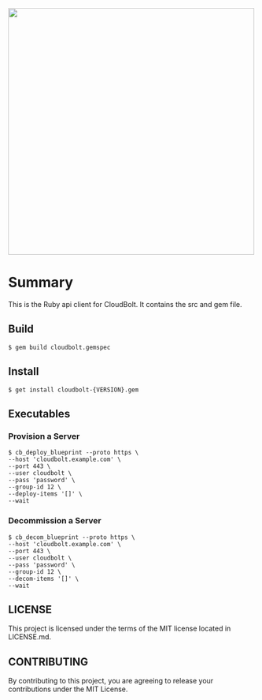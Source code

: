 <img src="https://www.cloudbolt.io/wp-content/uploads/CloudBolt_hlogo_blue_cloud_w_text2-1.png" width="500">

# Summary
This is the Ruby api client for CloudBolt. It contains the src and gem file.

## Build

```
$ gem build cloudbolt.gemspec
```

## Install

```
$ get install cloudbolt-{VERSION}.gem
```

## Executables

### Provision a Server

```
$ cb_deploy_blueprint --proto https \
--host 'cloudbolt.example.com' \
--port 443 \
--user cloudbolt \
--pass 'password' \
--group-id 12 \
--deploy-items '[]' \
--wait
```

### Decommission a Server

```
$ cb_decom_blueprint --proto https \
--host 'cloudbolt.example.com' \
--port 443 \
--user cloudbolt \
--pass 'password' \
--group-id 12 \
--decom-items '[]' \
--wait
```

## LICENSE
This project is licensed under the terms of the MIT license located in LICENSE.md.

## CONTRIBUTING

By contributing to this project, you are agreeing to release your contributions under the MIT License.
